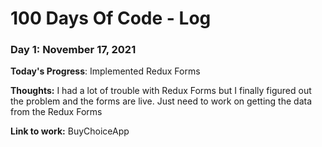 # 100 Days Of Code - Log

### Day 1: November 17, 2021

**Today's Progress**: Implemented Redux Forms

**Thoughts:** I had a lot of trouble with Redux Forms but I finally figured out the problem and the forms are live. Just need to work on getting the data from the Redux Forms

**Link to work:** BuyChoiceApp
